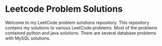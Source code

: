 # Leetcode Problem Solutions

Welcome to my LeetCode problem solutions repository. This repository contains my solutions to various LeetCode problems. Most of the problems contained python and java solutions. There are several database problems with MySQL solutions.
